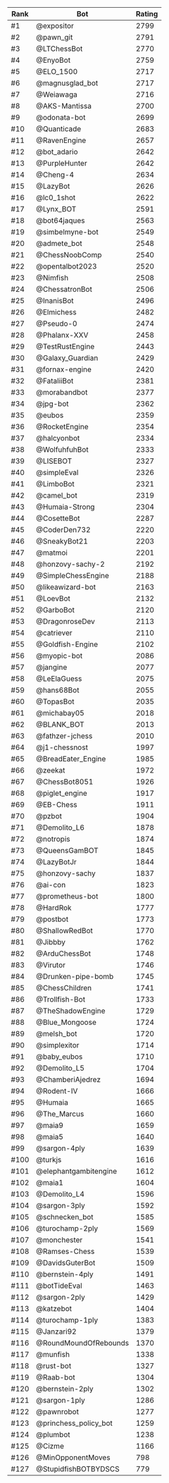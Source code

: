 Rank|Bot|Rating
---|---|---
#1|@expositor|2799
#2|@pawn_git|2791
#3|@LTChessBot|2770
#4|@EnyoBot|2759
#5|@ELO_1500|2717
#6|@magnusglad_bot|2717
#7|@Weiawaga|2716
#8|@AKS-Mantissa|2700
#9|@odonata-bot|2699
#10|@Quanticade|2683
#11|@RavenEngine|2657
#12|@bot_adario|2642
#13|@PurpleHunter|2642
#14|@Cheng-4|2634
#15|@LazyBot|2626
#16|@lc0_1shot|2622
#17|@Lynx_BOT|2591
#18|@bot64jaques|2563
#19|@simbelmyne-bot|2549
#20|@admete_bot|2548
#21|@ChessNoobComp|2540
#22|@opentalbot2023|2520
#23|@Nimfish|2508
#24|@ChessatronBot|2506
#25|@InanisBot|2496
#26|@Elmichess|2482
#27|@Pseudo-0|2474
#28|@Phalanx-XXV|2458
#29|@TestRustEngine|2443
#30|@Galaxy_Guardian|2429
#31|@fornax-engine|2420
#32|@FataliiBot|2381
#33|@morabandbot|2377
#34|@jpg-bot|2362
#35|@eubos|2359
#36|@RocketEngine|2354
#37|@halcyonbot|2334
#38|@WolfuhfuhBot|2333
#39|@LISEBOT|2327
#40|@simpleEval|2326
#41|@LimboBot|2321
#42|@camel_bot|2319
#43|@Humaia-Strong|2304
#44|@CosetteBot|2287
#45|@CoderDen732|2220
#46|@SneakyBot21|2203
#47|@matmoi|2201
#48|@honzovy-sachy-2|2192
#49|@SimpleChessEngine|2188
#50|@likeawizard-bot|2163
#51|@LoevBot|2132
#52|@GarboBot|2120
#53|@DragonroseDev|2113
#54|@catriever|2110
#55|@Goldfish-Engine|2102
#56|@myopic-bot|2086
#57|@jangine|2077
#58|@LeElaGuess|2075
#59|@hans68Bot|2055
#60|@TopasBot|2035
#61|@michabay05|2018
#62|@BLANK_BOT|2013
#63|@fathzer-jchess|2010
#64|@j1-chessnost|1997
#65|@BreadEater_Engine|1985
#66|@zeekat|1972
#67|@ChessBot8051|1926
#68|@piglet_engine|1917
#69|@EB-Chess|1911
#70|@pzbot|1904
#71|@Demolito_L6|1878
#72|@notropis|1874
#73|@QueensGamBOT|1845
#74|@LazyBotJr|1844
#75|@honzovy-sachy|1837
#76|@ai-con|1823
#77|@prometheus-bot|1800
#78|@HardRok|1777
#79|@postbot|1773
#80|@ShallowRedBot|1770
#81|@Jibbby|1762
#82|@ArduChessBot|1748
#83|@Virutor|1746
#84|@Drunken-pipe-bomb|1745
#85|@ChessChildren|1741
#86|@Trollfish-Bot|1733
#87|@TheShadowEngine|1729
#88|@Blue_Mongoose|1724
#89|@melsh_bot|1720
#90|@simplexitor|1714
#91|@baby_eubos|1710
#92|@Demolito_L5|1704
#93|@ChamberiAjedrez|1694
#94|@Rodent-IV|1666
#95|@Humaia|1665
#96|@The_Marcus|1660
#97|@maia9|1659
#98|@maia5|1640
#99|@sargon-4ply|1639
#100|@turkjs|1616
#101|@elephantgambitengine|1612
#102|@maia1|1604
#103|@Demolito_L4|1596
#104|@sargon-3ply|1592
#105|@schnecken_bot|1585
#106|@turochamp-2ply|1569
#107|@monchester|1541
#108|@Ramses-Chess|1539
#109|@DavidsGuterBot|1509
#110|@bernstein-4ply|1491
#111|@botTideEval|1463
#112|@sargon-2ply|1429
#113|@katzebot|1404
#114|@turochamp-1ply|1383
#115|@Janzari92|1379
#116|@RoundMoundOfRebounds|1370
#117|@munfish|1338
#118|@rust-bot|1327
#119|@Raab-bot|1304
#120|@bernstein-2ply|1302
#121|@sargon-1ply|1286
#122|@pawnrobot|1277
#123|@princhess_policy_bot|1259
#124|@plumbot|1238
#125|@Cizme|1166
#126|@MinOpponentMoves|798
#127|@StupidfishBOTBYDSCS|779
